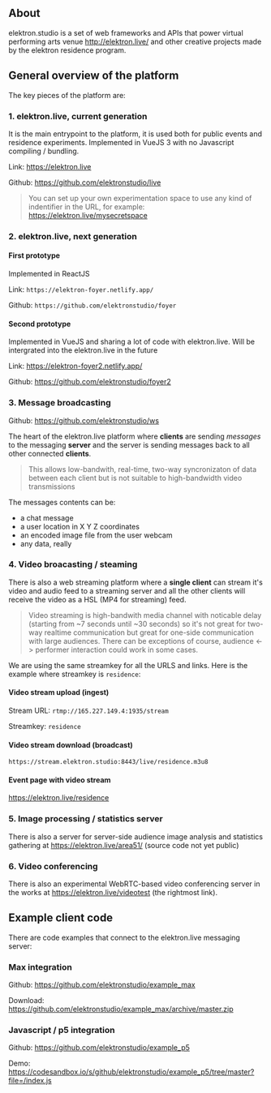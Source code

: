 ## About

elektron.studio is a set of web frameworks and APIs that power virtual performing arts venue http://elektron.live/ and other creative projects made by the elektron residence program.

## General overview of the platform

The key pieces of the platform are:

### 1. elektron.live, current generation

It is the main entrypoint to the platform, it is used both for public events and residence experiments. Implemented in VueJS 3 with no Javascript compiling / bundling.

Link: https://elektron.live

Github: https://github.com/elektronstudio/live

> You can set up your own experimentation space to use any kind of indentifier in the URL, for example:
> https://elektron.live/mysecretspace

### 2. elektron.live, next generation

#### First prototype

Implemented in ReactJS

Link: `https://elektron-foyer.netlify.app/`

Github: `https://github.com/elektronstudio/foyer`

#### Second prototype

Implemented in VueJS and sharing a lot of code with elektron.live. Will be intergrated into the elektron.live in the future

Link: https://elektron-foyer2.netlify.app/

Github: https://github.com/elektronstudio/foyer2

### 3. Message broadcasting

Github: https://github.com/elektronstudio/ws

The heart of the elektron.live platform where **clients** are sending _messages_ to the messaging **server** and the server is sending messages back to all other connected **clients**.

> This allows low-bandwith, real-time, two-way syncronizaton of data between each client but is not suitable to high-bandwidth video transmissions

The messages contents can be:

- a chat message
- a user location in X Y Z coordinates
- an encoded image file from the user webcam
- any data, really

### 4. Video broacasting / steaming

There is also a web streaming platform where a **single client** can stream it's video and audio feed to a streaming server and all the other clients will receive the video as a HSL (MP4 for streaming) feed.

> Video streaming is high-bandwith media channel with noticable delay (starting from ~7 seconds until ~30 seconds) so it's not great for two-way realtime communication but great for one-side communication with large audiences. There can be exceptions of course, audience <-> performer interaction could work in some cases.

We are using the same streamkey for all the URLS and links. Here is the example where streamkey is `residence`:

#### Video stream upload (ingest)

Stream URL: `rtmp://165.227.149.4:1935/stream`

Streamkey: `residence`

#### Video stream download (broadcast)

`https://stream.elektron.studio:8443/live/residence.m3u8`

#### Event page with video stream

https://elektron.live/residence

### 5. Image processing / statistics server

There is also a server for server-side audience image analysis and statistics gathering at https://elektron.live/area51/ (source code not yet public)

### 6. Video conferencing

There is also an experimental WebRTC-based video conferencing server in the works at https://elektron.live/videotest (the rightmost link).

## Example client code

There are code examples that connect to the elektron.live messaging server:

### Max integration

Github: https://github.com/elektronstudio/example_max

Download: https://github.com/elektronstudio/example_max/archive/master.zip

### Javascript / p5 integration

Github: https://github.com/elektronstudio/example_p5

Demo: https://codesandbox.io/s/github/elektronstudio/example_p5/tree/master?file=/index.js
